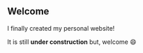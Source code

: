 ## Welcome

I finally created my personal website!

It is still **under construction** but, welcome :smile:
